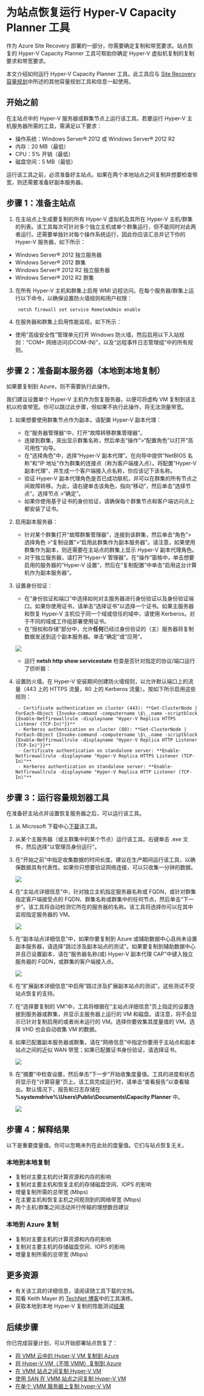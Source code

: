 <properties
	pageTitle="为站点恢复运行 Hyper-V Capacity Planner 工具 | Azure"
	description="本文提供 Azure Site Recovery 的 Hyper-V Capacity Planner 工具的用法说明"
	services="site-recovery"
	documentationCenter="na"
	authors="csilauraa"
	manager="jwhit"
	editor="tysonn"/>
<tags
	ms.service="site-recovery"
	ms.date="07/12/2016"
	wacn.date=""/>

# 为站点恢复运行 Hyper-V Capacity Planner 工具

作为 Azure Site Recovery 部署的一部分，你需要确定复制和带宽要求。站点恢复的 Hyper-V Capacity Planner 工具可帮助你确定 Hyper-V 虚拟机复制的复制要求和带宽要求。


本文介绍如何运行 Hyper-V Capacity Planner 工具。此工具应与 [Site Recovery 容量规划](/documentation/articles/site-recovery-capacity-planner/)中所述的其他容量规划工具和信息一起使用。


## 开始之前

在主站点中的 Hyper-V 服务器或群集节点上运行该工具。若要运行 Hyper-V 主机服务器所需的工具，需满足以下要求：

- 操作系统：Windows Server® 2012 或 Windows Server® 2012 R2
- 内存：20 MB（最低）
- CPU：5% 开销（最低）
- 磁盘空间：5 MB（最低）

运行该工具之前，必须准备好主站点。如果在两个本地站点之间复制并想要检查带宽，则还需要准备好副本服务器。


## 步骤 1：准备主站点
1. 在主站点上生成要复制的所有 Hyper-V 虚拟机及其所在 Hyper-V 主机/群集的列表。该工具每次可针对多个独立主机或单个群集运行，但不能同时对此两者运行。还需要单独针对每个操作系统运行，因此你应该汇总并记下你的 Hyper-V 服务器，如下所示：

  - Windows Server® 2012 独立服务器
  - Windows Server® 2012 群集
  - Windows Server® 2012 R2 独立服务器
  - Windows Server® 2012 R2 群集

3. 在所有 Hyper-V 主机和群集上启用 WMI 远程访问。在每个服务器/群集上运行以下命令，以确保设置防火墙规则和用户权限：

        netsh firewall set service RemoteAdmin enable

5. 在服务器和群集上启用性能监视，如下所示：

  - 使用“高级安全性”管理单元打开 Windows 防火墙，然后启用以下入站规则：“COM+ 网络访问(DCOM-IN)”，以及“远程事件日志管理组”中的所有规则。

## 步骤 2：准备副本服务器（本地到本地复制）

如果要复制到 Azure，则不需要执行此操作。

我们建议设置单个 Hyper-V 主机作为恢复服务器，以便可将虚构 VM 复制到该主机以检查带宽。你可以跳过此步骤，但如果不执行此操作，将无法测量带宽。

1. 如果想要使用群集节点作为副本，请配置 Hyper-V 副本代理：

	- 在“服务器管理器”中，打开“故障转移群集管理器”。
	- 连接到群集，突出显示群集名称，然后单击“操作”>“配置角色”以打开“高可用性”向导。
	- 在“选择角色”中，选择“Hyper-V 副本代理”。在向导中提供“NetBIOS 名称”和“IP 地址”作为群集的连接点（称为客户端接入点）。将配置“Hyper-V 副本代理”，并生成一个客户端接入点名称，你应该记下该名称。
	- 验证 Hyper-V 副本代理角色是否已成功联机，并可以在群集的所有节点之间故障转移。为此，请右键单击该角色，指向“移动”，然后单击“选择节点”。选择节点 >“确定”。
	- 如果你使用基于证书的身份验证，请确保每个群集节点和客户端访问点上都安装了证书。
2.  启用副本服务器：

	- 针对某个群集打开“故障群集管理器”，连接到该群集，然后单击“角色”> 选择角色 >“复制设置”>“启用此群集作为副本服务器”。请注意，如果使用群集作为副本，则还需要在主站点的群集上显示 Hyper-V 副本代理角色。
	- 对于独立服务器，请打开“Hyper-V 管理器”。在“操作”窗格中，单击想要启用的服务器的“Hyper-V 设置”，然后在“复制配置”中单击“启用这台计算机作为副本服务器”。
3. 设置身份验证：

	- 在“身份验证和端口”中选择如何对主服务器进行身份验证以及身份验证端口。如果你使用证书，请单击“选择证书”以选择一个证书。如果主服务器和恢复 Hyper-V 主机位于同一个域或信任的域中，请使用 Kerberos。对于不同的域或工作组部署使用证书。
	- 在“授权和存储”部分中，允许**任何**已经过身份验证的（主）服务器将复制数据发送到这个副本服务器。单击“确定”或“应用”。

	![](./media/site-recovery-capacity-planning-for-hyper-v-replication/image1.png)

	- 运行 **netsh http show servicestate** 检查是否针对指定的协议/端口运行了侦听器：
4. 设置防火墙。在 Hyper-V 安装期间创建防火墙规则，以允许默认端口上的流量（443 上的 HTTPS 流量，80 上的 Kerberos 流量）。按如下所示启用这些规则：

		- Certificate authentication on cluster (443): **Get-ClusterNode | ForEach-Object {Invoke-command -computername \$\_.name -scriptblock {Enable-Netfirewallrule -displayname "Hyper-V Replica HTTPS Listener (TCP-In)"}}**
		- Kerberos authentication on cluster (80): **Get-ClusterNode | ForEach-Object {Invoke-command -computername \$\_.name -scriptblock {Enable-Netfirewallrule -displayname "Hyper-V Replica HTTP Listener (TCP-In)"}}**
		- Certificate authentication on standalone server: **Enable-Netfirewallrule -displayname "Hyper-V Replica HTTPS Listener (TCP-In)"**
		- Kerberos authentication on standalone server: **Enable-Netfirewallrule -displayname "Hyper-V Replica HTTP Listener (TCP-In)"**

## 步骤 3：运行容量规划器工具

在准备好主站点并设置恢复服务器之后，可以运行该工具。

1. 从 Microsoft 下载中心[下载](https://www.microsoft.com/download/details.aspx?id=39057)该工具。
2. 从某个主服务器（或主群集中的某个节点）运行该工具。右键单击 .exe 文件，然后选择“以管理员身份运行”。
3. 在“开始之前”中指定收集数据的时间长度。建议在生产期间运行该工具，以确保数据具有代表性。如果你只想要验证网络连接，可以只收集一分钟的数据。

	![](./media/site-recovery-capacity-planning-for-hyper-v-replication/image2.png)

4. 在“主站点详细信息”中，针对独立主机指定服务器名称或 FQDN，或针对群集指定客户端接受点的 FQDN、群集名称或群集中的任何节点，然后单击“下一步”。该工具将自动检测它所在的服务器的名称。该工具将选择你可以在其中监视指定服务器的 VM。

	![](./media/site-recovery-capacity-planning-for-hyper-v-replication/image3.png)

5. 在“副本站点详细信息”中，如果你要复制到 Azure 或辅助数据中心且尚未设置副本服务器，请选择“跳过涉及副本站点的测试”。如果要复制到辅助数据中心并且已设置副本，请在“服务器名称(或) Hyper-V 副本代理 CAP”中键入独立服务器的 FQDN，或群集的客户端接入点。

	![](./media/site-recovery-capacity-planning-for-hyper-v-replication/image4.png)

6. 在“扩展副本详细信息”中启用“跳过涉及扩展副本站点的测试”。这些测试不受站点恢复的支持。
7. 在“选择要复制的 VM”中，工具将根据在“主站点详细信息”页上指定的设置连接到服务器或群集，并显示主服务器上运行的 VM 和磁盘。请注意，将不会显示已针对复制启用的或者尚未运行的 VM。选择你要收集其度量值的 VM。选择 VHD 也会自动收集 VM 的数据。
9. 如果已配置副本服务器或群集，请在“网络信息”中指定你要用于主站点和副本站点之间的近似 WAN 带宽；如果已配置证书身份验证，请选择证书。

	![](./media/site-recovery-capacity-planning-for-hyper-v-replication/image5.png)

10. 在“摘要”中检查设置，然后单击“下一步”开始收集度量值。工具的进度和状态将显示在“计算容量”页上。该工具完成运行时，请单击“查看报告”以查看输出。默认情况下，报告和日志存储在 **%systemdrive%\\Users\\Public\\Documents\\Capacity Planner** 中。

	![](./media/site-recovery-capacity-planning-for-hyper-v-replication/image6.png)


## 步骤 4：解释结果
以下是重要度量值。你可以忽略未列在此处的度量值。它们与站点恢复无关。

### 本地到本地复制
  - 复制对主要主机的计算资源和内存的影响
  - 复制对主要主机和恢复主机的存储磁盘空间、IOPS 的影响
  - 增量复制所需的总带宽 (Mbps)
  - 在主要主机和恢复主机之间观测到的网络带宽 (Mbps)
  - 两个主机/群集之间活动并行传输的理想数目建议

### 本地到 Azure 复制
  - 复制对主要主机的计算资源和内存的影响
  - 复制对主要主机的存储磁盘空间、IOPS 的影响
  - 增量复制所需的总带宽 (Mbps)

## 更多资源

- 有关该工具的详细信息，请阅读随工具下载的文档。
- 观看 Keith Mayer 的 [TechNet 博客](http://blogs.technet.com/b/keithmayer/archive/2014/02/27/guided-hands-on-lab-capacity-planner-for-windows-server-2012-hyper-v-replica.aspx)中的工具演练。
- 获取本地到本地 Hyper-V 复制的性能测试[结果](/documentation/articles/site-recovery-performance-and-scaling-testing-on-premises-to-on-premises/)



## 后续步骤

你已完成容量计划，可以开始部署站点恢复了：

- [将 VMM 云中的 Hyper-V VM 复制到 Azure](/documentation/articles/site-recovery-vmm-to-azure/)
- [将 Hyper-V VM（不带 VMM）复制到 Azure](/documentation/articles/site-recovery-hyper-v-site-to-azure/)
- [在 VMM 站点之间复制 Hyper-V VM](/documentation/articles/site-recovery-vmm-to-vmm/)
- [使用 SAN 在 VMM 站点之间复制 Hyper-V VM](/documentation/articles/site-recovery-vmm-san/)
- [在单个 VMM 服务器上复制 hyper-V VM](/documentation/articles/site-recovery-single-vmm/)

<!---HONumber=Mooncake_0725_2016-->